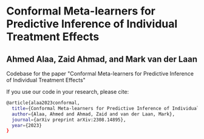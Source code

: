 # Conformal Meta-learners for Predictive Inference of Individual Treatment Effects
## Ahmed Alaa, Zaid Ahmad, and Mark van der Laan
Codebase for the paper "Conformal Meta-learners for Predictive Inference of Individual Treatment Effects"

If you use our code in your research, please cite:
```sh
@article{alaa2023conformal,
  title={Conformal Meta-learners for Predictive Inference of Individual Treatment Effects},
  author={Alaa, Ahmed and Ahmad, Zaid and van der Laan, Mark},
  journal={arXiv preprint arXiv:2308.14895},
  year={2023}
}
```
